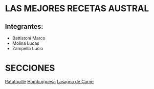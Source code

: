# LAS MEJORES RECETAS AUSTRAL
## Integrantes:
- Battistoni Marco
- Molina Lucas
- Zampella Lucio

# SECCIONES
  [Ratatouille](Ratatouille.md)
  [Hamburguesa](hamburguesa.md)
  [Lasagna de Carne](Lasagna_de_carne.md)
